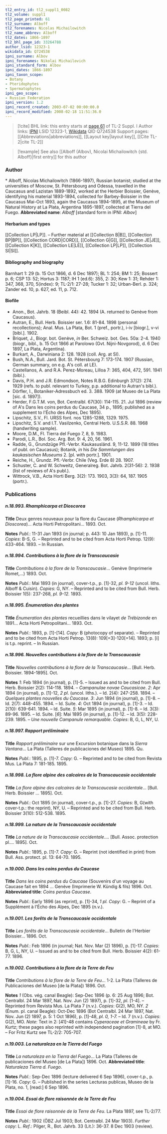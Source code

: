 ```yaml
---
tl2_entry_id: tl2_suppl1_0082
tl2_volume: suppl1
tl2_page_printed: 61
tl2_surname: Alboff
tl2_forenames: Nicolas Michailowitch
tl2_name_abbrev: Alboff
tl2_dates: 1866-1897
tl2_bhl_page_id: 33264788
author_lsid: 12323-1
wikidata_id: Q724538
ipni_surname: Albov
ipni_forenames: Nikolai Michailovich
ipni_standard_form: Albov
ipni_dates: 1866-1897
ipni_taxon_scope: 
- Botany
- Pteridophytes
- Spermatophytes
ipni_geo_scope: 
- Russian Federation
ipni_version: 1.2
ipni_record_created: 2003-07-02 00:00:00.0
ipni_record_modified: 2008-02-18 11:51:36.0
---
```


> [!cite] BHL link: this entry starts at [page 61](https://www.biodiversitylibrary.org/page/33264788) of TL-2 Suppl. I
> Author links: [IPNI](https://www.ipni.org/a/12323-1) LSID 12323-1, [Wikidata](https://www.wikidata.org/wiki/Q724538) QID Q724538
> Support pages: [[Abbreviations|abbreviations]], [[Layout key|layout key]], [[Cite TL-2|cite TL-2]]

> [!example] See also [[Alboff (Albov), Nicolai Michailowitch {std. Alboff}|first entry]] for this author

### Author

\* Alboff, Nicolas Michailowitch (1866-1897), Russian botanist; studied at the universities of Moscow, St. Pétersbourg and Odessa, travelled in the Caucasus and Lazistan 1889-1892, worked at the Herbier Boissier, Genève, identifying his material 1893-1894, collected for Barbey-Boissier in the Caucasus Mai-Oct 1893, again the Caucasus 1894-1895, at the Museum of Natural History at La Plata, Argentina 1895-1897, collected at Tierra del Fuego. 
**Abbreviated name**: *Alboff* \[standard form in IPNI: *Albov*\]

#### Herbarium and types

[[Collection LP|LP]]. – Further material at [[Collection B|B]], [[Collection BP|BP]], [[Collection CORD|CORD]], [[Collection G|G]], [[Collection JE|JE]], [[Collection K|K]], [[Collection LE|LE]], [[Collection LP|LP]], [[Collection SI|SI]].

#### Bibliography and biography

Barnhart 1: 29 (b. 15 Oct 1866, d. 6 Dec 1897); BL 1: 254; BM 1: 25; Bossert p. 6; CSP 13: 52; Hortus 3: 1187; IH 1 (ed.6): 355, 2: 30; Kew 1: 31; Rehder 1: 347, 368, 370, 5(index): 9; TL-2/1: 27-28; Tucker 1: 32; Urban-Berl. p. 324; Zander ed. 10, p. 627, ed. 11, p. 712.

#### Biofile

- Anon., Bot. Jahrb. 18 (Beibl. 44): 42. 1894 (A. returned to Genève from Caucasus).
- Autran, E., Bull. Herb. Boissier ser. 1.6: 81-84. 1898 (personal recollections); Anal. Mus. La Plata, Bot. 1 (pref., portr.), i-iv \[biogr.\], v-vi \[bibl.\]. 1902.
- Briquet, J., Biogr. bot. Genève, *in* Ber. Schweiz. bot. Ges. 50a: 2-4. 1940 (biogr., bibl., b. 15 Oct 1866 at Parolowo (Gvt. Nijni-Novgorod), d. 6 Dec 1897, La Plata, Argentina).
- Burkart, A., Darwiniana 2: 128. 1928 (coll. Arg. at SI).
- Bush, N.A., Bull. Jard. Bot. St. Pétersbourg 7: 173-174. 1907 (Russian, German summary, on e.g. A's coll. at LE).
- Castellanos, A. and R.A. Perez-Moreau, Lilloa 7: 365, 404, 472, 591. 1941 (bibl.).
- Davis, P.H. and J.R. Edmondson, Notes R.B.G. Edinburgh 37(2): 274. 1929 (refs. to publ. relevant to Turkey, p.p. additional to Autran's bibl.).
- Dörfler, I., Botaniker-Adressbuch ed. 3. 388. 1909 (at Museo de La Plata \[sic. d. 1897\]).
- Herder, F.G.T.M. von, Bot. Centralbl. 67(30): 114-115. 21. Jul 1896 (review of A's Dans les coins perdus du Caucase, 34 p., 1895; published as a supplement to l'Écho des Alpes, Dec 1895).
- Lipschitz, S.V., Fl. URSS font. nos 1285-1288, 1329. 1975.
- Lipschitz, S.V. and I.T. Vasilzenko, Central Herb. U.S.S.R. 88. 1968 (handwriting sample).
- Moore, D.M., Fl. Tierra del Fuego 7, 8, 9. 1983.
- Parodi, L.R., Bol. Soc. Arg. Bot. 9: 4, 20, 56. 1961.
- Radde, G., Grundzüge Pfl.-Verbr. Kaukasusländ. 9, 11-12. 1899 (18 titles of publ. on Caucasus); Botanik, *in* his *Die Sammlungen des kaukasischen Museums* 2. \[pl. with portr.\]. 1901.
- Reiche, H., Grundz. Pfl.-Verbr. Chile (Veg. Erde 8) 28. 1907.
- Schuster, C. and W. Schweitz, Generalreg. Bot. Jahrb. 2(31-56): 2. 1938 (list of reviews of A's publ.).
- Wittrock, V.B., Acta Horti Berg. 3(2): 173. 1903, 3(3): 64, 187. 1905 (portr.).

### Publications

##### n.18.993. Rhamphicarpa et Dioscorea

**Title**
Deux genres nouveaux pour la flore du Caucase (*Rhamphicarpa et Dioscorea*)... Acta Horti Petropolitani... 1893. Oct.

**Notes**
*Publ*.: 11-31 Jan 1893 (in journal; p. 443: 10 Jan 1893), p. \[1\]-11. *Copies*: B-S, G. – Reprinted and to be cited from Acta Horti Petrop. 12(9): 433-464. 1893. – In Russian.

##### n.18.994. Contributions à la flore de la Transcaucasie

**Title**
*Contributions à la flore de la Transcaucasie*... Genève (Imprimerie Romet,...) 1893. Oct.

**Notes**
*Publ*.: Mai 1893 (in journal), cover-t.p., p. \[1\]-32, *pl. 9-12* (uncol. liths. Alboff & Cuisin).
*Copies*: G, NY. – Reprinted and to be cited from Bull. Herb. Boissier 1(5): 237-268, *pl. 9-12.* 1893.

##### n.18.995. Énumeration des plantes

**Title**
*Énumeration des plantes* recueillies dans le vilayet *de Trébizonde* en 1891... Acta Horti Petropolitani... 1893. Oct.

**Notes**
*Publ*.: 1893, p. \[1\]-\[14\]. *Copy*: B (photocopy of separate). – Reprinted and to be cited from Acta Horti Petrop. 13(8): 109\[=3\]-120\[=14\]. 1893; p. \[i\] is t.p. reprint. – In Russian.

##### n.18.996. Nouvelles contributions à la flore de la Transcaucasie

**Title**
*Nouvelles contributions à la flore de la Transcaucasie*... \[Bull. Herb. Boissier. 1894-1895\]. Oct.

**Notes**
*1*: Feb 1894 (in journal), p. \[1\]-5. – Issued as and to be cited from Bull. Herb. Boissier 2(2): 114-118. 1894. – *Campanulae novae Caucasicae*.
*2*: Apr 1894 (in journal), p. \[1\]-12, *2 pl*. (uncol. liths.). – Id. 2(4): 247-258. 1894. – *Quelques plantes nouvelles du Caucase.
3*: Jun 1894 (in journal), p. \[1\]-8. – Id. 2(7): 448-455. 1894. – Id. Suite.
*4*: Oct 1894 (in journal), p. \[1\]-3. – Id. 2(10): 639-641. 1894. – Id. Suite.
*5*: Mar 1895 (in journal), p. \[1\]-8. – Id. 3(3): 89-96. 1895. – Id. Suite.
\[*6*\]: Mai 1895 (in journal), p. \[1\]-12. – Id. 3(5): 228-239. 1895. – *Une nouvelle Campanule remarquable*.
*Copies*: B, G, L, NY, U.

##### n.18.997. Rapport préliminaire

**Title**
*Rapport préliminaire* sur une Excursion botanique dans la *Sierra Ventana*... La Plata (Talleres de publicaciones del Museo) 1895. Qu.

**Notes**
*Publ*.: 1895, p. \[1\]-7. *Copy*: G. – Reprinted and to be cited from Revista Mus. La Plata 7: 181-185. 1895.

##### n.18.998. La flore alpine des calcaires de la Transcaucasie occidentale

**Title**
*La flore alpine des calcaires de la Transcaucasie occidentale*... \[Bull. Herb. Boissier ... 1895\]. Oct.

**Notes**
*Publ*.: Oct 1895 (in journal), cover-t.p., p. \[1\]-27. *Copies*: B, G(with cover-t.p.: the reprint), NY, U. – Reprinted and to be cited from Bull. Herb. Boissier 3(10): 512-538. 1895.

##### n.18.999. La nature de la Transcaucasie occidentale

**Title**
*La nature de la Transcaucasie occidentale*.... \[Bull. Assoc. protection pl.... 1895\]. Oct.

**Notes**
*Publ*.: 1895, p. \[1\]-7. *Copy*: G. – Reprint (not identified in print) from Bull. Ass. protect. pl. 13: 64-70. 1895.

##### n.19.000. Dans les coins perdus du Caucase

**Title**
*Dans les coins perdus du Caucase* (Souvenirs d'un voyage au Caucase fait en 1894 ... Genève (Imprimerie W. Kündig & fils) 1896. Oct.
**Abbreviated title**: *Coins perdus Caucase*.

**Notes**
*Publ*.: Early 1896 (as reprint), p. \[1\]-34, *1 pl. Copy*: G. – Reprint of a Supplément à l'Écho des Alpes, Dec 1895 (n.v.).

##### n.19.001. Les forêts de la Transcaucasie occidentale

**Title**
*Les forêts de la Transcaucasie occidentale*... Bulletin de l'Herbier Boissier... 1896. Oct.

**Notes**
*Publ*.: Feb 1896 (in journal; Nat. Nov. Mar (2) 1896), p. \[1\]-17. *Copies*: B, G, L, NY, U. – Issued as and to be cited from Bull. Herb. Boissier 4(2): 61-77. 1896.

##### n.19.002. Contributions à la flore de la Terre de Feu

**Title**
*Contributions à la flore de la Terre de Feu*... 1-2. La Plata (Talleres de Publicaciones del Museo \[de la Plata\]) 1896. Oct.

**Notes**
*1* (Obs. vég. canal Beagle): Sep-Dec 1896 (p. 6: 25 Aug 1896; Bot. Centralbl. 24 Mar 1897, Nat. Nov. Jun (2) 1897), p. \[1\]-32, *pl*. \[1-4\]. – Reprinted from Revista Mus. La Plata 7 (n.v.). *Copies*: G(2), MO, NY.
*2* (Énum. pl. canal Beagle): Oct-Dec 1896 (Bot Centralbl. 24 Mar 1897, Nat. Nov. Jun (2) 1897, p. 5: 1 Oct 1896), p. \[1\]-48, *pl. 0, 1-7.* – Id. 7 (n.v.). *Copies*: G(2), MO.
*Note*: Text in 2: \[41\]-48 contains *Cyperaceae et Gramineae* by Fr. Kurtz; these pages also reprinted with independend pagination \[1\]-8, at MO. – For Fritz Kurtz see TL-2/2: 705-707.

##### n.19.003. La naturaleza en la Tierra del Fuego

**Title**
*La naturaleza en la Tierra del Fuego*... La Plata (Talleres de publicaciones del Museo \[de La Plata\]) 1896. Oct.
**Abbreviated title**: *Naturaleza Tierra d. Fuego*.

**Notes**
*Publ*.: Sep-Dec 1896 (lecture delivered 6 Sep 1896), cover-t.p., p. \[1\]-16. *Copy*: G. – Published in the series Lecturas publicas, Museo de la Plata, no. 1, \[read:\] 6 Sep 1896.

##### n.19.004. Essai de flore raisonnée de la Terre de Feu

**Title**
*Essai de flore raisonnée de la Terre de Feu*. La Plata 1897, see TL-2/77.

**Notes**
*Publ*.: 1902 (ÖBZ Jul 1903; Bot. Centralbl. 24 Mar 1903). *Further copy*: L.
*Ref*.: Pilger, R., Bot. Jahrb. 33 (Lit.): 36-37. 8 Dec 1903 (review).

